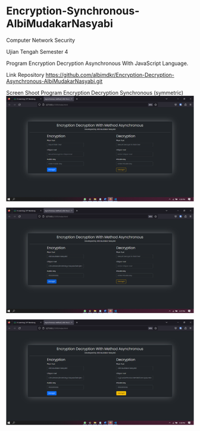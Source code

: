 # Encryption-Synchronous-AlbiMudakarNasyabi

Computer Network Security
<br />

Ujian Tengah Semester 4
<br />

Program Encryption Decryption Asynchronous With JavaScript Language.
<br />

Link Repository
https://github.com/albimdkr/Encryption-Decryption-Asynchronous-AlbiMudakarNasyabi.git
<br />

Screen Shoot Program Encryption Decryption Synchronous (symmetric)
![1. Default tampilan](https://github.com/albimdkr/Encryption-Decryption-Asynchronous-AlbiMudakarNasyabi/blob/master/img/1-default.png)

![2. To Encrypt](https://github.com/albimdkr/Encryption-Decryption-Asynchronous-AlbiMudakarNasyabi/blob/master/img/2-to-encrypt.png) 

![3. To Decrypt](https://github.com/albimdkr/Encryption-Decryption-Asynchronous-AlbiMudakarNasyabi/blob/master/img/3-to-decrypt.png) 
